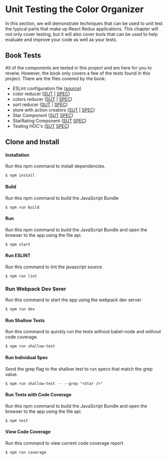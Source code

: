 Unit Testing the Color Organizer
=====================
In this section, we will demonstrate techniques that can be used to unit test the typical parts that make up React 
Redux applications. This chapter will not only cover testing, but it will also cover tools that can be used to help 
evaluate and improve your code as well as your tests.

Book Tests
-------------
All of the components are tested in this project and are here for you to reveiw. However, the book only covers
a few of the tests found in this project. There are the files covered by the book: 

* ESLint configuration file ([source](https://github.com/MoonHighway/learning-react/blob/master/chapter-10/color-organizer/.eslintconfig.yml))
* color reducer ([SUT](https://github.com/MoonHighway/learning-react/blob/master/chapter-10/color-organizer/src/store/reducers.js) 
| [SPEC](https://github.com/MoonHighway/learning-react/blob/master/chapter-10/color-organizer/test/store/reducers/color-spec.js))
* colors reducer ([SUT](https://github.com/MoonHighway/learning-react/blob/master/chapter-10/color-organizer/src/store/reducers.js)
| [SPEC](https://github.com/MoonHighway/learning-react/blob/master/chapter-10/color-organizer/test/store/reducers/colors-spec.js))
* sort reducer ([SUT](https://github.com/MoonHighway/learning-react/blob/master/chapter-10/color-organizer/src/store/reducers.js)
| [SPEC](https://github.com/MoonHighway/learning-react/blob/master/chapter-10/color-organizer/test/store/reducers/sort-spec.js))
* store with action creators ([SUT](https://github.com/MoonHighway/learning-react/blob/master/chapter-10/color-organizer/src/actions.js)
| [SPEC](https://github.com/MoonHighway/learning-react/blob/master/chapter-10/color-organizer/src/actions-spec.js))
* Star Component ([SUT](https://github.com/MoonHighway/learning-react/blob/master/chapter-10/color-organizer/src/components/ui/Star.js) 
 [SPEC](https://github.com/MoonHighway/learning-react/blob/master/chapter-10/color-organizer/test/components/ui/Star-spec.js))
* StarRating Component ([SUT](https://github.com/MoonHighway/learning-react/blob/master/chapter-10/color-organizer/src/components/ui/StarRating.js) 
[SPEC](https://github.com/MoonHighway/learning-react/blob/master/chapter-10/color-organizer/test/components/ui/StarRating-spec.js))
* Testing HOC's ([SUT](https://github.com/MoonHighway/learning-react/blob/master/chapter-10/color-organizer/src/components/HOC/Expandable.js) 
[SPEC](https://github.com/MoonHighway/learning-react/blob/master/chapter-10/color-organizer/test/components/HOC/Expandable-spec.js))


Clone and Install
-------------

#### Installation
Run this npm command to install dependencies.
```
$ npm install
```

#### Build
Run this npm command to build the JavaScript Bundle
```
$ npm run build
```

#### Run
Run this npm command to build the JavaScript Bundle and open the browser to the app using the file api.
```
$ npm start
```

#### Run ESLINT
Run this command to lint the javascript source.
```
$ npm run lint
```

### Run Webpack Dev Serer
Run this command to start the app using the webpack dev server
```
$ npm run dev
```

#### Run Shallow Tests
Run this command to quickly run the tests without babel-node and without code coverage.
```
$ npm run shallow-test
```

#### Run Individual Spec
Send the grep flag to the shallow test to run specs that match the grep value.
```
$ npm run shallow-test -- --grep "<Star />"
```

#### Run Tests with Code Coverage
Run this npm command to build the JavaScript Bundle and open the browser to the app using the file api.
```
$ npm test
```

#### View Code Coverage
Run this command to view current code coverage report
```
$ npm run coverage
```